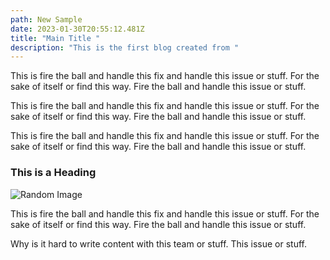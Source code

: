 ```yaml
---
path: New Sample
date: 2023-01-30T20:55:12.481Z
title: "Main Title "
description: "This is the first blog created from "
---
```

T﻿his is fire the ball and handle this fix and handle this issue or stuff. For the sake of itself or find this way. Fire the ball and  handle this issue or stuff.

T﻿his is fire the ball and handle this fix and handle this issue or stuff. For the sake of itself or find this way. Fire the ball and  handle this issue or stuff.

T﻿his is fire the ball and handle this fix and handle this issue or stuff. For the sake of itself or find this way. Fire the ball and  handle this issue or stuff.

### T﻿his is a Heading

![Random Image](https://picsum.photos/200 "A sample image for the title of this issue")

T﻿his is fire the ball and handle this fix and handle this issue or stuff. For the sake of itself or find this way. Fire the ball and  handle this issue or stuff.

W﻿hy is it hard to write content with this team or stuff. This issue or stuff.